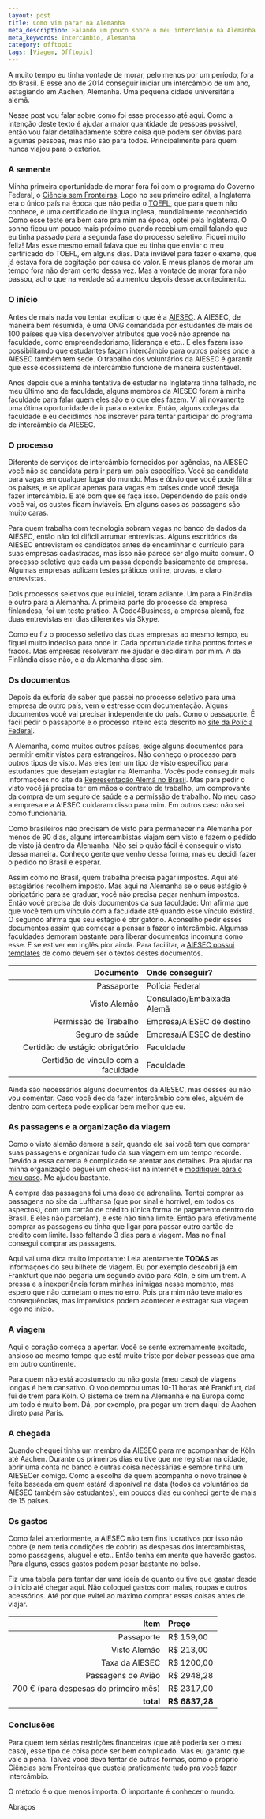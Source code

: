 ```yaml
---
layout: post
title: Como vim parar na Alemanha
meta_description: Falando um pouco sobre o meu intercâmbio na Alemanha.
meta_keywords: Intercâmbio, Alemanha
category: offtopic
tags: [Viagem, Offtopic]
---
```


A muito tempo eu tinha vontade de morar, pelo menos por um período, fora do Brasil. E esse ano de 2014 conseguir iniciar um intercâmbio de um ano, estagiando em Aachen, Alemanha. Uma pequena cidade universitária alemã.

Nesse post vou falar sobre como foi esse processo até aqui. Como a intenção deste texto é ajudar a maior quantidade de pessoas possível, então vou falar detalhadamente sobre coisa que podem ser óbvias para algumas pessoas, mas não são para todos. Principalmente para quem nunca viajou para o exterior.

### A semente

Minha primeira oportunidade de morar fora foi com o programa do Governo Federal, o [Ciência sem Fronteiras](http://www.cienciasemfronteiras.gov.br "Site do Ciência sem Fronteiras"). Logo no seu primeiro edital, a Inglaterra era o único país na época que não pedia o [TOEFL](www.ets.org/toefl "Site oficial do TOEFL"), que para quem não conhece, é uma certificado de língua inglesa, mundialmente reconhecido. Como esse teste era bem caro pra mim na época, optei pela Inglaterra. O sonho ficou um pouco mais próximo quando recebi um email falando que eu tinha passado para a segunda fase do processo seletivo. Fiquei muito feliz! Mas esse mesmo email falava que eu tinha que enviar o meu certificado do TOEFL, em alguns dias. Data inviável para fazer o exame, que já estava fora de cogitação por causa do valor. E meus planos de morar um tempo fora não deram certo dessa vez. Mas a vontade de morar fora não passou, acho que na verdade só aumentou depois desse acontecimento.

### O início

Antes de mais nada vou tentar explicar o que é a [AIESEC](http://www.aiesec.org.br/sobre/ "Site da AIESEC"). A AIESEC, de maneira bem resumida, é uma ONG comandada por estudantes de mais de 100 países que visa desenvolver atributos que você não aprende na faculdade, como empreendedorismo, liderança e etc.. E eles fazem isso possibilitando que estudantes façam intercâmbio para outros países onde a AIESEC também tem sede. O trabalho dos voluntários da AIESEC é garantir que esse ecossistema de intercâmbio funcione de maneira sustentável.

Anos depois que a minha tentativa de estudar na Inglaterra tinha falhado, no meu último ano de faculdade, alguns membros da AIESEC foram à minha faculdade para falar quem eles são e o que eles fazem. Vi ali novamente uma ótima oportunidade de ir para o exterior. Então, alguns colegas da faculdade e eu decidimos nos inscrever para tentar participar do programa de intercâmbio da AIESEC.

### O processo

Diferente de serviços de intercâmbio fornecidos por agências, na AIESEC você não se candidata para ir para um país específico. Você se candidata para vagas em qualquer lugar do mundo. Mas é óbvio que você pode filtrar os países, e se aplicar apenas para vagas em países onde você deseja fazer intercâmbio. E até bom que se faça isso. Dependendo do país onde você vai, os custos ficam inviáveis. Em alguns casos as passagens são muito caras.

Para quem trabalha com tecnologia sobram vagas no banco de dados da AIESEC, então não foi difícil arrumar entrevistas. Alguns escritórios da AIESEC entrevistam os candidatos antes de encaminhar o currículo para suas empresas cadastradas, mas isso não parece ser algo muito comum. O processo seletivo que cada um passa depende basicamente da empresa. Algumas empresas aplicam testes práticos online, provas, e claro entrevistas.

Dois processos seletivos que eu iniciei, foram adiante. Um para a Finlândia e outro para a Alemanha. A primeira parte do processo da empresa finlandesa, foi um teste prático. A Code4Business, a empresa alemã, fez duas entrevistas em dias diferentes via Skype.

Como eu fiz o processo seletivo das duas empresas ao mesmo tempo, eu fiquei muito indeciso para onde ir. Cada oportunidade tinha pontos fortes e fracos. Mas empresas resolveram me ajudar e decidiram por mim. A da Finlândia disse não, e a da Alemanha disse sim.

### Os documentos

Depois da euforia de saber que passei no processo seletivo para uma empresa de outro país, vem o estresse com documentação. Alguns documentos você vai precisar independente do país. Como o passaporte. É fácil pedir o passaporte e o processo inteiro está descrito no [site da Polícia Federal](http://www.dpf.gov.br/servicos/passaporte/requerer-passaporte "Site da Polícia Federal").

A Alemanha, como muitos outros países, exige alguns documentos para permitir emitir vistos para estrangeiros. Não conheço o processo para outros tipos de visto. Mas eles tem um tipo de visto específico para estudantes que desejam estagiar na Alemanha. Vocês pode conseguir mais informações no site da [Representação Alemã no Brasil](http://www.brasil.diplo.de/contentblob/2681184/Daten/707135/Merkblatt_Praktikum.pdf "Pdf que explica o processo do visto para estágio na Alemanha."). Mas para pedir o visto você já precisa ter em mãos o contrato de trabalho, um comprovante da compra de um seguro de saúde e a permissão de trabalho. No meu caso a empresa e a AIESEC cuidaram disso para mim. Em outros caso não sei como funcionaria.

Como brasileiros não precisam de visto para permanecer na Alemanha por menos de 90 dias, alguns intercambistas viajam sem visto e fazem o pedido de visto já dentro da Alemanha. Não sei o quão fácil é conseguir o visto dessa maneira. Conheço gente que venho dessa forma, mas eu decidi fazer o pedido no Brasil e esperar.

Assim como no Brasil, quem trabalha precisa pagar impostos. Aqui até estagiários recolhem imposto. Mas aqui na Alemanha se o seus estágio é obrigatório para se graduar, você não precisa pagar nenhum impostos. Então você precisa de dois documentos da sua faculdade: Um afirma que que você tem um vínculo com a faculdade até quando esse vínculo existirá. O segundo afirma que seu estágio é obrigatório. Aconselho pedir esses documentos assim que começar a pensar a fazer o intercâmbio. Algumas faculdades demoram bastante para liberar documentos incomuns como esse. E se estiver em inglês pior ainda. Para facilitar, a [AIESEC possui templates](https://drive.google.com/folderview?id=0B-hKicxbbe0EczRkbFJGSU9sVUk&usp=sharing "Templates de documentos necessários") de como devem ser o textos destes documentos.

Documento                           | Onde conseguir?
----------------------------------: | :------------------------
Passaporte                          | Polícia Federal
Visto Alemão                        | Consulado/Embaixada Alemã
Permissão de Trabalho               | Empresa/AIESEC de destino
Seguro de saúde                     | Empresa/AIESEC de destino
Certidão de estágio obrigatório     | Faculdade
Certidão de vínculo com a faculdade | Faculdade

Ainda são necessários alguns documentos da AIESEC, mas desses eu não vou comentar. Caso você decida fazer intercâmbio com eles, alguém de dentro com certeza pode explicar bem melhor que eu.

### As passagens e a organização da viagem

Como o visto alemão demora a sair, quando ele sai você tem que comprar suas passagens e organizar tudo da sua viagem em um tempo recorde. Devido a essa correria é complicado se atentar aos detalhes. Pra ajudar na minha organização peguei um check-list na internet e [modifiquei para o meu caso](https://github.com/deniscostadsc/trip-list/blob/master/trip-list-ptbr.md#check-list-para-viagens "Link para o meu check-list de viagem."). Me ajudou bastante.

A compra das passagens foi uma dose de adrenalina. Tentei comprar as passagens no site da Lufthansa (que por sinal é horrível, em todos os aspectos), com um cartão de crédito (única forma de pagamento dentro do Brasil. E eles não parcelam), e este não tinha limite. Então para efetivamente comprar as passagens eu tinha que ligar para passar outro cartão de crédito com limite. Isso faltando 3 dias para a viagem. Mas no final consegui comprar as passagens.

Aqui vai uma dica muito importante: Leia atentamente **TODAS** as informaçoes do seu bilhete de viagem. Eu por exemplo descobri já em Frankfurt que não pegaria um segundo avião para Köln, e sim um trem. A pressa e a inexperiência foram minhas inimigas nesse momento, mas espero que não cometam o mesmo erro. Pois pra mim não teve maiores consequências, mas imprevistos podem acontecer e estragar sua viagem logo no início.

### A viagem

Aqui o coração começa a apertar. Você se sente extremamente excitado, ansioso ao mesmo tempo que está muito triste por deixar pessoas que ama em outro continente.

Para quem não está acostumado ou não gosta (meu caso) de viagens longas é bem cansativo. O voo demorou umas 10-11 horas até Frankfurt, daí fui de trem para Köln. O sistema de trem na Alemanha e na Europa como um todo é muito bom. Dá, por exemplo, pra pegar um trem daqui de Aachen direto para Paris.

### A chegada

Quando cheguei tinha um membro da AIESEC para me acompanhar de Köln até Aachen. Durante os primeiros dias eu tive que me registrar na cidade, abrir uma conta no banco e outras coisa necessárias e sempre tinha um AIESECer comigo. Como a escolha de quem acompanha o novo trainee é feita baseada em quem estárá disponível na data (todos os voluntários da AIESEC também são estudantes), em poucos dias eu conheci gente de mais de 15 países.

### Os gastos

Como falei anteriormente, a AIESEC não tem fins lucrativos por isso não cobre (e nem teria condições de cobrir) as despesas dos intercambistas, como passagens, aluguel e etc.. Então tenha em mente que haverão gastos. Para alguns, esses gastos podem pesar bastante no bolso.

Fiz uma tabela para tentar dar uma ideia de quanto eu tive que gastar desde o início até chegar aqui. Não coloquei gastos com malas, roupas e outros acessórios. Até por que evitei ao máximo comprar essas coisas antes de viajar.

Item                                  | Preço
------------------------------------: | :-------------
Passaporte                            | R$ 159,00
Visto Alemão                          | R$ 213,00
Taxa da AIESEC                        | R$ 1200,00
Passagens de Avião                    | R$ 2948,28
700 € (para despesas do primeiro mês) | R$ 2317,00
**total**                             | **R$ 6837,28**

### Conclusões

Para quem tem sérias restrições financeiras (que até poderia ser o meu caso), esse tipo de coisa pode ser bem complicado. Mas eu garanto que vale a pena. Talvez você deva tentar de outras formas, como o próprio Ciências sem Fronteiras que custeia praticamente tudo pra você fazer intercâmbio.

O método é o que menos importa. O importante é conhecer o mundo.

Abraços
